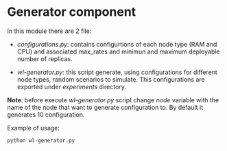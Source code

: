 # Generator component

In this module there are 2 file:

- _configurations.py_: contains configurtions of each node type (RAM and CPU) and associated max_rates and minimun and maximum deployable number of replicas.

- _wl-generator.py_: this script generate, using configurations for different node types, random scenarios to simulate. This configurations are exported under _experiments_ directory.

**Note**: before execute _wl-generator.py_ script change _node_ variable with the name of the node that want to generate configuration to. By default it generates 10 configuration.

Example of usage:

```console
python wl-generator.py 
```